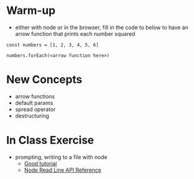 # Warm-up

- either with node or in the browser, fill in the code to below to have an arrow function that prints each number squared

```
const numbers = [1, 2, 3, 4, 5, 6]

numbers.forEach(<arrow function here>)
```

# New Concepts

- arrow functions
- default params
- spread operator
- destructuring

# In Class Exercise

- prompting, writing to a file with node
  - [Good tutorial](https://www.codecademy.com/article/getting-user-input-in-node-js)
  - [Node Read Line API Reference](https://nodejs.org/api/readline.html)
